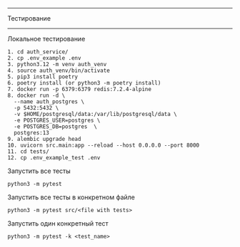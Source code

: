 ____________________________________________________________________________
Тестирование
____________________________________________________________________________

Локальное тестирование

```
1. cd auth_service/
2. cp .env_example .env
3. python3.12 -m venv auth_venv
4. source auth_venv/bin/activate
5. pip3 install poetry
6. poetry install (or python3 -m poetry install)
7. docker run -p 6379:6379 redis:7.2.4-alpine
8. docker run -d \
  --name auth_postgres \
  -p 5432:5432 \
  -v $HOME/postgresql/data:/var/lib/postgresql/data \
  -e POSTGRES_USER=postgres \
  -e POSTGRES_DB=postgres  \
  postgres:13
9. alembic upgrade head
10. uvicorn src.main:app --reload --host 0.0.0.0 --port 8000
11. cd tests/
12. cp .env_example_test .env
```

Запустить все тесты
```
python3 -m pytest
```
Запустить все тесты в конкретном файле
```
python3 -m pytest src/<file with tests>
```

Запустить один конкретный тест
```
python3 -m pytest -k <test_name>
```
